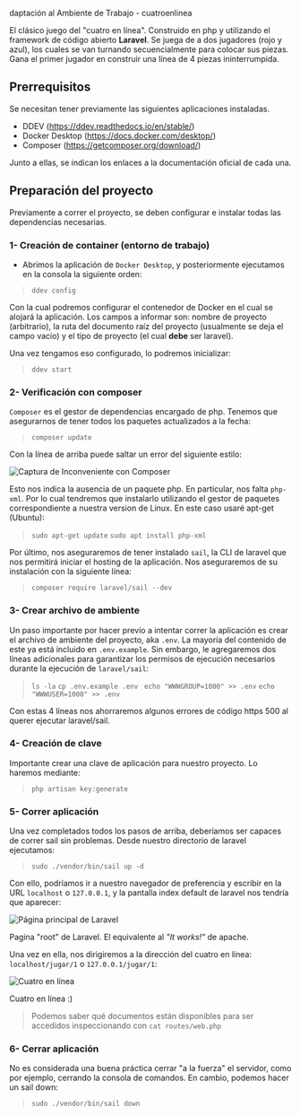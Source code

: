 daptación al Ambiente de Trabajo - cuatroenlinea

El clásico juego del "cuatro en línea". Construido en php y utilizando el framework de código abierto **Laravel**. Se juega de a dos jugadores (rojo y azul), los cuales se van turnando secuencialmente para colocar sus piezas. Gana el primer jugador en construir una línea de 4 piezas ininterrumpida. 


## Prerrequisitos
Se necesitan tener previamente las siguientes aplicaciones instaladas.
- DDEV (https://ddev.readthedocs.io/en/stable/)
- Docker Desktop (https://docs.docker.com/desktop/)
- Composer (https://getcomposer.org/download/)

Junto a ellas, se indican los enlaces a la documentación oficial de cada una.

## Preparación del proyecto
Previamente a correr el proyecto, se deben configurar e instalar todas las dependencias necesarias.

### 1- Creación de container (entorno de trabajo)
- Abrimos la aplicación de `Docker Desktop`, y posteriormente ejecutamos en la consola la siguiente orden:

> ``ddev config``

Con la cual podremos configurar el contenedor de Docker en el cual se alojará la aplicación. Los campos a informar son: nombre de proyecto (arbitrario), la ruta del documento raíz del proyecto (usualmente se deja el campo vacío) y el tipo de proyecto (el cual **debe** ser laravel).

Una vez tengamos eso configurado, lo podremos inicializar:

> ``ddev start``

### 2- Verificación con composer

`Composer` es el gestor de dependencias encargado de php. Tenemos que asegurarnos de tener todos los paquetes actualizados a la fecha:

>``composer update``

Con la línea de arriba puede saltar un error del siguiente estilo:

![Captura de Inconveniente con Composer]("img/composer_issue.PNG") 

Esto nos indica la ausencia de un paquete php. En particular, nos falta ``php-xml``. Por lo cual tendremos que instalarlo utilizando el gestor de paquetes correspondiente a nuestra version de Linux. En este caso usaré apt-get (Ubuntu):

>``sudo apt-get update``
>``sudo apt install php-xml``

Por último, nos aseguraremos de tener instalado ```sail```, la CLI de laravel que nos permitirá iniciar el hosting de la aplicación. Nos aseguraremos de su instalación con la siguiente línea:
>``composer require laravel/sail --dev``



### 3- Crear archivo de ambiente

Un paso importante por hacer previo a intentar correr la aplicación es crear el archivo de ambiente del proyecto, aka ``.env``. La mayoría del contenido de este ya está incluido en ``.env.example``. Sin embargo, le agregaremos dos líneas adicionales para garantizar los permisos de ejecución necesarios durante la ejecución de ``laravel/sail``:

> ``ls -la``
> ``cp .env.example .env ``
>``echo "WWWGROUP=1000" >> .env``
>``echo "WWWUSER=1000" >> .env``

Con estas 4 líneas nos ahorraremos algunos errores de código https 500 al querer ejecutar laravel/sail.


### 4- Creación de clave
Importante crear una clave de aplicación para nuestro proyecto. Lo haremos mediante:
> ``php artisan key:generate``

### 5- Correr aplicación
Una vez completados todos los pasos de arriba, deberíamos ser capaces de correr sail sin problemas. Desde nuestro directorio de laravel ejecutamos:

> ``sudo ./vendor/bin/sail up -d``

Con ello, podríamos ir a nuestro navegador de preferencia y escribir en la URL ``localhost`` o ``127.0.0.1``, y la pantalla index default de laravel nos tendría que aparecer:

![Página principal de Laravel]("img/laravelindexpage.PNG") 

Pagina "root" de Laravel. El equivalente al *"It works!"* de apache.


Una vez en ella, nos dirigiremos a la dirección del cuatro en línea: ``localhost/jugar/1`` o ``127.0.0.1/jugar/1``:


![Cuatro en línea]("img/cuatroenlinealaravel.PNG") 

Cuatro en línea :)

> Podemos saber qué documentos están disponibles para ser accedidos inspeccionando con ``cat routes/web.php``

### 6- Cerrar aplicación
No es considerada una buena práctica cerrar "a la fuerza" el servidor, como por ejemplo, cerrando la consola de comandos. En cambio, podemos hacer un sail down:

> ``sudo ./vendor/bin/sail down``

